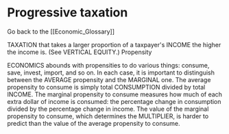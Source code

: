 # Progressive taxation

Go back to the [[Economic_Glossary]]


TAXATION that takes a larger proportion of a taxpayer's INCOME the higher the income is. (See VERTICAL EQUITY.)
Propensity

ECONOMICS abounds with propensities to do various things: consume, save, invest, import, and so on. In each case, it is important to distinguish between the AVERAGE propensity and the MARGINAL one. The average propensity to consume is simply total CONSUMPTION divided by total INCOME. The marginal propensity to consume measures how much of each extra dollar of income is consumed: the percentage change in consumption divided by the percentage change in income. The value of the marginal propensity to consume, which determines the MULTIPLIER, is harder to predict than the value of the average propensity to consume.

